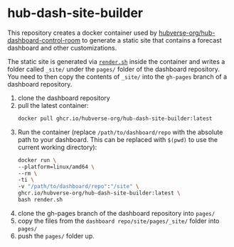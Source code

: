 # hub-dash-site-builder

This repository creates a docker container used by [hubverse-org/hub-dashboard-control-room](https://github.com/hubverse-org/hub-dashboard-control-room)
to generate a static site that contains a forecast dashboard and other
customizations. 

The static site is generated via [`render.sh`](./render.sh) inside the
container and writes a folder called `_site/` under the `pages/` folder of the
dashboard repository. You need to then copy the contents of `_site/` into the
`gh-pages` branch of a dashboard repository.


1. clone the dashboard repository
2. pull the latest container:
   ```bash
   docker pull ghcr.io/hubverse-org/hub-dash-site-builder:latest
   ```
4. Run the container (replace `/path/to/dashboard/repo` with the absolute path to your dashboard. This can be replaced with `$(pwd)` to use the current working directory):
   ```bash
   docker run \
   --platform=linux/amd64 \
   --rm \
   -ti \
   -v "/path/to/dashboard/repo":"/site" \
   ghcr.io/hubverse-org/hub-dash-site-builder:latest \
   bash render.sh
   ```
5. clone the gh-pages branch of the dashboard repository into `pages/`
6. copy the files from the `dashboard repo/site/pages/_site/` folder into `pages/`
7. push the `pages/` folder up. 
